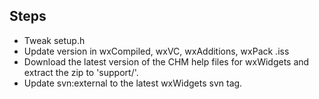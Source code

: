 ## Steps

* Tweak setup.h
* Update version in wxCompiled, wxVC, wxAdditions, wxPack .iss
* Download the latest version of the CHM help files for wxWidgets and extract the zip to 'support/'.
* Update svn:external to the latest wxWidgets svn tag.
